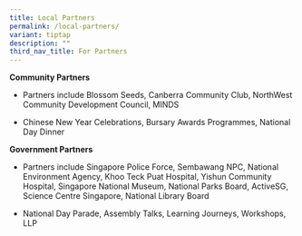 ```yaml
---
title: Local Partners
permalink: /local-partners/
variant: tiptap
description: ""
third_nav_title: For Partners
---
```

<p><strong>Community Partners</strong>
</p>
<ul data-tight="true" class="tight">
<li>
<p>Partners include Blossom Seeds, Canberra Community Club, NorthWest Community
Development Council, MINDS</p>
</li>
<li>
<p>Chinese New Year Celebrations, Bursary Awards Programmes, National Day
Dinner</p>
</li>
</ul>
<p><strong>Government Partners</strong>
</p>
<ul data-tight="true" class="tight">
<li>
<p>Partners include Singapore Police Force, Sembawang NPC, National Environment
Agency, Khoo Teck Puat Hospital, Yishun Community Hospital, Singapore National
Museum,&nbsp;National Parks Board, ActiveSG, Science Centre Singapore,
National Library Board</p>
</li>
<li>
<p>National Day Parade, Assembly Talks, Learning Journeys, Workshops, LLP</p>
</li>
</ul>
<p>&nbsp;</p>
<p>&nbsp;</p>
<p>&nbsp;</p>